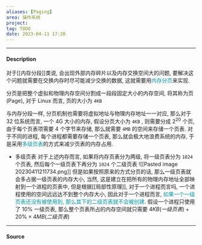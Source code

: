 ```yaml
---
aliases: [Paging]
area: 操作系统
project: 
tag: TODO
date: 2023-04-11 17:20
---
```

---
#### Description
对于[[内存分段]]类说, 会出现外部内存碎片以及内存交换空间大的问题, 要解决这个问题就需要在交换内存时尽可能减少交换的数据, 这就需要用<font color="#0593A2">内存分页</font>来实现.

分页是把整个虚拟和物理内存空间分割成一段段固定大小的内存空间, 将其称为页 (Page), 对于 Linux 而言, 页的大小为 `4KB`

与内存分段一样, 分页机制也需要将虚拟地址与物理内存地址一一对应, 那么对于 32 位系统而言, 一个 4G 大小的内存, 假设分页大小为 `4KB` , 则需要分成 $2^{20}$ 个页, 由于每个页表项需要 4 个字节来存储, 那么就需要 `4MB` 的空间来存储一个页表. 对于不同的进程, 每个进程都需要存储一个页表, 那么就会极大地浪费系统的内存, 于是采用<font color="#0593A2">多级页表</font>的方式来减少页表的内存占用.

- 多级页表
对于上述内存而言, 如果将内存页表分为两级, 将一级页表分为 `1024` 个页表, 然后每个一级页表下再分为 `1024` 个二级页表
![[Pasted image 20230411211734.png]]
但是如果按照原来的方式分页的话, 那么一级页表就会多占据一级页表的内存大小, 当然, 这是建立在把所有的物理内存地址全部映射到一个进程的页表中, 但是根据[[局部性原理]], 对于一个进程而言吗, 一个进程使用的空间远远达不到整个内存大小, 因此对于一个进程而言, <font color="#0593A2">如果一个一级页表还没有被使用到, 那么其下的二级页表就不会被创建</font>. 
假设一个进程只使用了 $10\%$ 一级页表, 那么整个页表所占的内存空间就只需要 $4KB (一级页表)+20\%\times 4MB(二级页表)$

---
#### Source

